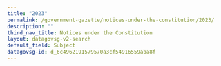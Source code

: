 ```yaml
---
title: "2023"
permalink: /government-gazette/notices-under-the-constitution/2023/
description: ""
third_nav_title: Notices under the Constitution
layout: datagovsg-v2-search
default_field: Subject
datagovsg-id: d_6c4962191579570a3cf54916559aba8f
---
```

